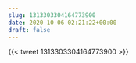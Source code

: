 ```yaml
---
slug: 1313303304164773900
date: 2020-10-06 02:21:22+00:00
draft: false
---
```


{{< tweet 1313303304164773900 >}}
